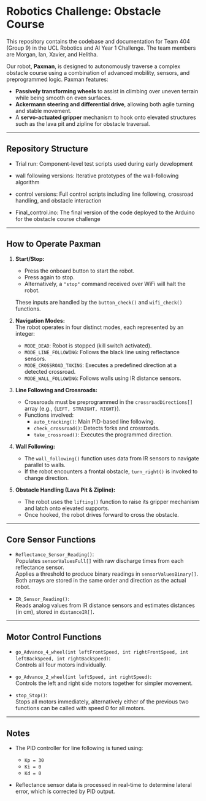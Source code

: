 # Robotics Challenge: Obstacle Course

This repository contains the codebase and documentation for Team 404 (Group 9) in the UCL Robotics and AI Year 1 Challenge. The team members are Morgan, Ian, Xavier, and Helitha.

Our robot, **Paxman**, is designed to autonomously traverse a complex obstacle course using a combination of advanced mobility, sensors, and preprogrammed logic. Paxman features:

- **Passively transforming wheels** to assist in climbing over uneven terrain while being smooth on even surfaces.
- **Ackermann steering and differential drive**, allowing both agile turning and stable movement.
- A **servo-actuated gripper** mechanism to hook onto elevated structures such as the lava pit and zipline for obstacle traversal.

---

## Repository Structure

- Trial run: Component-level test scripts used during early development

- wall following versions: Iterative prototypes of the wall-following algorithm

- control versions: Full control scripts including line following, crossroad handling, and obstacle interaction

- Final_control.ino: The final version of the code deployed to the Arduino for the obstacle course challenge
---

## How to Operate Paxman

1. **Start/Stop:**  
   - Press the onboard button to start the robot.
   - Press again to stop.
   - Alternatively, a `"stop"` command received over WiFi will halt the robot.

   These inputs are handled by the `button_check()` and `wifi_check()` functions.

2. **Navigation Modes:**  
   The robot operates in four distinct modes, each represented by an integer:
   - `MODE_DEAD`: Robot is stopped (kill switch activated).
   - `MODE_LINE_FOLLOWING`: Follows the black line using reflectance sensors.
   - `MODE_CROSSROAD_TAKING`: Executes a predefined direction at a detected crossroad.
   - `MODE_WALL_FOLLOWING`: Follows walls using IR distance sensors.

3. **Line Following and Crossroads:**  
   - Crossroads must be preprogrammed in the `crossroadDirections[]` array (e.g., `{LEFT, STRAIGHT, RIGHT}`).
   - Functions involved:
     - `auto_tracking()`: Main PID-based line following.
     - `check_crossroad()`: Detects forks and crossroads.
     - `take_crossroad()`: Executes the programmed direction.

4. **Wall Following:**  
   - The `wall_following()` function uses data from IR sensors to navigate parallel to walls.
   - If the robot encounters a frontal obstacle, `turn_right()` is invoked to change direction.

5. **Obstacle Handling (Lava Pit & Zipline):**  
   - The robot uses the `lifting()` function to raise its gripper mechanism and latch onto elevated supports.
   - Once hooked, the robot drives forward to cross the obstacle.

---

## Core Sensor Functions

- `Reflectance_Sensor_Reading()`:  
  Populates `sensorValuesFull[]` with raw discharge times from each reflectance sensor.  
  Applies a threshold to produce binary readings in `sensorValuesBinary[]`.
  Both arrays are stored in the same order and direction as the actual robot.

- `IR_Sensor_Reading()`:  
  Reads analog values from IR distance sensors and estimates distances (in cm), stored in `distanceIR[]`.

---

## Motor Control Functions

- `go_Advance_4_wheel(int leftFrontSpeed, int rightFrontSpeed, int leftBackSpeed, int rightBackSpeed)`:  
  Controls all four motors individually.

- `go_Advance_2_wheel(int leftSpeed, int rightSpeed)`:  
  Controls the left and right side motors together for simpler movement.

- `stop_Stop()`:  
  Stops all motors immediately, alternatively either of the previous two functions can be called with speed 0 for all motors.

---

## Notes

- The PID controller for line following is tuned using:
  - `Kp = 30`
  - `Ki = 0`
  - `Kd = 0`

- Reflectance sensor data is processed in real-time to determine lateral error, which is corrected by PID output.

